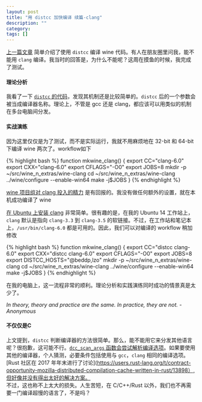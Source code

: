 ```yaml
---
layout: post
title: "用 distcc 加快编译 续篇-clang"
description: ""
category: 
tags: []
---
```


[上一篇文章](https://endle.github.io/2018/09/10/distcc-to-speedup/) 简单介绍了使用 `distcc` 编译 wine 代码。有人在朋友圈里问我，能不能用 `clang` 编译。我当时的回答是，为什么不能呢？这周在摸鱼的时候，我完成了测试。


#### 理论分析  
我看了一下 [`distcc` 的代码](https://github.com/distcc/distcc/blob/24f73c5cd8f839bd520eb52e91d0d26e07689373/src/distcc.c#L249)，发现其机制还是比较简单的。`distcc` 后的一个参数会被当成编译器名称。理论上，不管是 gcc 还是 clang，都应该可以用类似的机制在多台电脑间分发。  

#### 实战演练
因为这里仅仅是为了测试，而不是实际运行，我就不用麻烦地在 32-bit 和 64-bit下编译 wine 两次了。workflow如下   

{% highlight bash %}
function mkwine_clang()
{
    export CC="clang-6.0"
    export CXX="clang-6.0"
    export CFLAGS="-O0"
    export JOBS=8
    mkdir -p ~/src/wine_n_extras/wine-clang
    cd ~/src/wine_n_extras/wine-clang
    ../wine/configure --enable-win64
    make -j$JOBS
}
{% endhighlight %}

[wine 项目组对 clang 投入的精力](https://wiki.winehq.org/Clang) 是有回报的。我没有做任何额外的设置，就在本机成功编译了 wine  


[在 Ubuntu 上安装 clang](http://apt.llvm.org/) 非常简单。很有趣的是，在我的 Ubuntu 14 工作站上，`clang` 默认是指向 `clang-3.3` 到 `clang-3.5` 的软链接。不过，在工作站和笔记本上，`/usr/bin/clang-6.0` 都是可用的。因此，我们可以对编译的 workflow 稍加修改  


{% highlight bash %}
function mkwine_clang()
{
    export CC="distcc clang-6.0"
    export CXX="distcc clang-6.0"
    export CFLAGS="-O0"
    export JOBS=8
    export DISTCC_HOSTS="@beddp,lzo"
    mkdir -p ~/src/wine_n_extras/wine-clang
    cd ~/src/wine_n_extras/wine-clang
    ../wine/configure --enable-win64
    make -j$JOBS
}
{% endhighlight %}


在我的电脑上，这一流程非常的顺利。理论分析和实践演练同时成功的情景真是太少了。   

*In theory, theory and practice are the same. In practice, they are not.  -Anonymous*  

#### 不仅仅是C   
上文提到，`distcc` 判断编译器的方法很简单。那么，能不能用它来分发其他语言呢？很抱歉，这可能不行。[`dcc_scan_args` 函数会尝试解析编译选项](https://github.com/distcc/distcc/blob/5de24577858687106c27dce1c1ae53edac2f6a6f/src/arg.c#L130)。如果要使用其他的编译器，个人猜测，必要条件包括使用与 `gcc`，`clang` 相同的编译选项。[Rust 社区在 2017 年年末进行了讨论](https://users.rust-lang.org/t/contract-opportunity-mozilla-distributed-compilation-cache-written-in-rust/13898）,但好像并没有得出太好的解决方案。  
不过，这也称不上太大的损失。人生苦短，在 C/C++/Rust 以外，我们也不再需要一门编译超慢的语言了，不是吗？  

